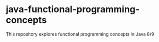 # java-functional-programming-concepts
This repository explores functional programming concepts in Java 8/9
